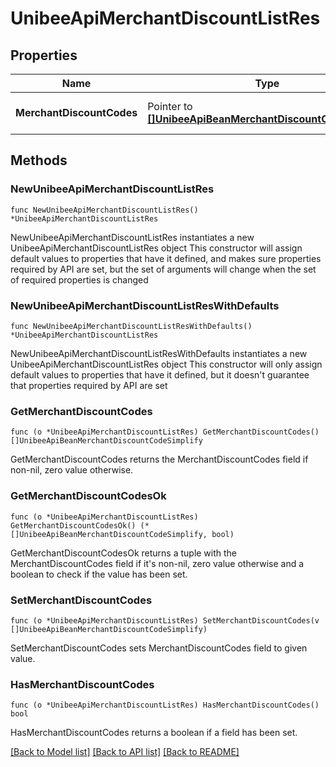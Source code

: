 # UnibeeApiMerchantDiscountListRes

## Properties

Name | Type | Description | Notes
------------ | ------------- | ------------- | -------------
**MerchantDiscountCodes** | Pointer to [**[]UnibeeApiBeanMerchantDiscountCodeSimplify**](UnibeeApiBeanMerchantDiscountCodeSimplify.md) | Discount Code Object List | [optional] 

## Methods

### NewUnibeeApiMerchantDiscountListRes

`func NewUnibeeApiMerchantDiscountListRes() *UnibeeApiMerchantDiscountListRes`

NewUnibeeApiMerchantDiscountListRes instantiates a new UnibeeApiMerchantDiscountListRes object
This constructor will assign default values to properties that have it defined,
and makes sure properties required by API are set, but the set of arguments
will change when the set of required properties is changed

### NewUnibeeApiMerchantDiscountListResWithDefaults

`func NewUnibeeApiMerchantDiscountListResWithDefaults() *UnibeeApiMerchantDiscountListRes`

NewUnibeeApiMerchantDiscountListResWithDefaults instantiates a new UnibeeApiMerchantDiscountListRes object
This constructor will only assign default values to properties that have it defined,
but it doesn't guarantee that properties required by API are set

### GetMerchantDiscountCodes

`func (o *UnibeeApiMerchantDiscountListRes) GetMerchantDiscountCodes() []UnibeeApiBeanMerchantDiscountCodeSimplify`

GetMerchantDiscountCodes returns the MerchantDiscountCodes field if non-nil, zero value otherwise.

### GetMerchantDiscountCodesOk

`func (o *UnibeeApiMerchantDiscountListRes) GetMerchantDiscountCodesOk() (*[]UnibeeApiBeanMerchantDiscountCodeSimplify, bool)`

GetMerchantDiscountCodesOk returns a tuple with the MerchantDiscountCodes field if it's non-nil, zero value otherwise
and a boolean to check if the value has been set.

### SetMerchantDiscountCodes

`func (o *UnibeeApiMerchantDiscountListRes) SetMerchantDiscountCodes(v []UnibeeApiBeanMerchantDiscountCodeSimplify)`

SetMerchantDiscountCodes sets MerchantDiscountCodes field to given value.

### HasMerchantDiscountCodes

`func (o *UnibeeApiMerchantDiscountListRes) HasMerchantDiscountCodes() bool`

HasMerchantDiscountCodes returns a boolean if a field has been set.


[[Back to Model list]](../README.md#documentation-for-models) [[Back to API list]](../README.md#documentation-for-api-endpoints) [[Back to README]](../README.md)


